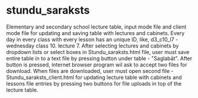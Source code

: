 # stundu_saraksts
Elementary and secondary school lecture table, input mode file and client mode file for updating and saving table with lectures and cabinets. Every day in every class with every lesson has an unique ID, like, d3_c10_l7 - wednesday class 10. lecture 7. After selecting lectures and cabinets by dropdown lists or select boxes in Stundu_saraksts.html file, user must save entire table  in to a text file by pressing button under table - "Saglabāt". After button is pressed, internet browser program wil ask to accept two files for download. When files are downloaded, user must open second file - Stundu_saraksts_client.html for updating lecture table with cabinets and lessons file entries by pressing two buttons for file uploads in top of the lecture table.
